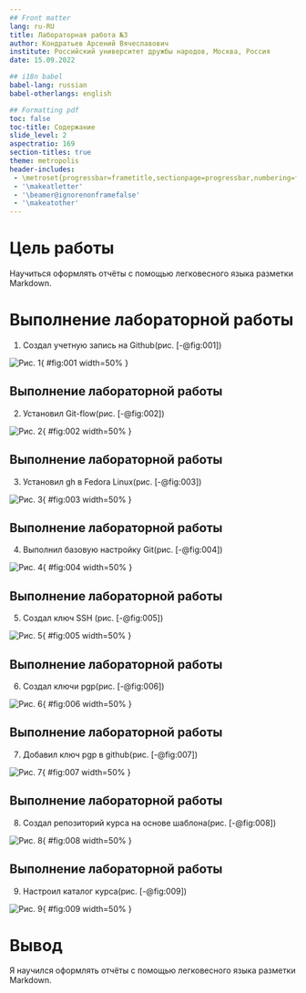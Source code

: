 ```yaml
---
## Front matter
lang: ru-RU
title: Лабораторная работа №3
author: Кондратьев Арсений Вячеславович
institute: Российский университет дружбы народов, Москва, Россия
date: 15.09.2022

## i18n babel
babel-lang: russian
babel-otherlangs: english

## Formatting pdf
toc: false
toc-title: Содержание
slide_level: 2
aspectratio: 169
section-titles: true
theme: metropolis
header-includes:
 - \metroset{progressbar=frametitle,sectionpage=progressbar,numbering=fraction}
 - '\makeatletter'
 - '\beamer@ignorenonframefalse'
 - '\makeatother'
---
```



# Цель работы

Научиться оформлять отчёты с помощью легковесного языка разметки Markdown.

# Выполнение лабораторной работы

1.	Создал учетную запись на Github(рис. [-@fig:001])

 ![Рис. 1](image/1Снимок.PNG){ #fig:001 width=50% }
 
## Выполнение лабораторной работы

 2. Установил Git-flow(рис. [-@fig:002])
 
 ![Рис. 2](image/2Снимок.PNG){ #fig:002 width=50% }
 
## Выполнение лабораторной работы

 3. Установил gh в Fedora Linux(рис. [-@fig:003])
 
 ![Рис. 3](image/3Снимок.PNG){ #fig:003 width=50% }
 
## Выполнение лабораторной работы

4. Выполнил базовую настройку Git(рис. [-@fig:004])

![Рис. 4](image/4Снимок.PNG){ #fig:004 width=50% }

## Выполнение лабораторной работы

5. Создал ключ SSH (рис. [-@fig:005])

![Рис. 5](image/5Снимок.PNG){ #fig:005 width=50% }

## Выполнение лабораторной работы

6.	Создал ключи pgp(рис. [-@fig:006])

![Рис. 6](image/7Снимок.PNG){ #fig:006 width=50% }

## Выполнение лабораторной работы

7. Добавил ключ pgp в github(рис. [-@fig:007])

![Рис. 7](image/9Снимок.PNG){ #fig:007 width=50% }

## Выполнение лабораторной работы

8. Создал репозиторий курса на основе шаблона(рис. [-@fig:008])

![Рис. 8](image/11Снимок.PNG){ #fig:008 width=50% }

## Выполнение лабораторной работы

9. Настроил каталог курса(рис. [-@fig:009])

![Рис. 9](image/12Снимок.PNG){ #fig:009 width=50% }

# Вывод

Я научился оформлять отчёты с помощью легковесного языка разметки Markdown.



